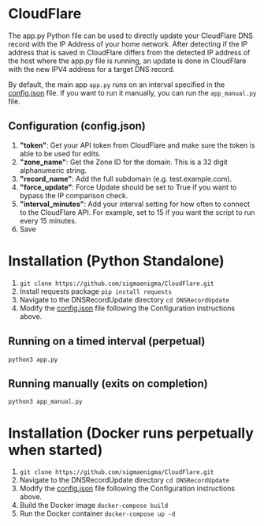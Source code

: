 # CloudFlare
The app.py Python file can be used to directly update your CloudFlare DNS record with the IP Address of your home network. After detecting if the IP address that is saved in CloudFlare differs from the detected IP address of the host where the app.py file is running, an update is done in CloudFlare with the new IPV4 address for a target DNS record.

By default, the main app `app.py` runs on an interval specified in the [config.json](https://github.com/sigmaenigma/CloudFlare/blob/main/DNSRecordUpdate/config.json) file. If you want to run it manually, you can run the `app_manual.py` file.

## Configuration (config.json)
1. **"token"**: Get your API token from CloudFlare and make sure the token is able to be used for edits.
2. **"zone_name"**: Get the Zone ID for the domain. This is a 32 digit alphanumeric string.
3. **"record_name"**: Add the full subdomain (e.g. test.example.com).
4. **"force_update"**: Force Update should be set to True if you want to bypass the IP comparison check.
5. **"interval_minutes"**: Add your interval setting for how often to connect to the CloudFlare API. For example, set to 15 if you want the script to run every 15 minutes.
7. Save

# Installation (Python Standalone)
1. `git clone https://github.com/sigmaenigma/CloudFlare.git`
2. Install requests package `pip install requests`
3. Navigate to the DNSRecordUpdate directory `cd DNSRecordUpdate`
4. Modify the [config.json](https://github.com/sigmaenigma/CloudFlare/blob/main/DNSRecordUpdate/config.json) file following the Configuration instructions above.

## Running on a timed interval (perpetual)
`python3 app.py`

## Running manually (exits on completion)
`python3 app_manual.py`

# Installation (Docker runs perpetually when started)
1. `git clone https://github.com/sigmaenigma/CloudFlare.git`
2. Navigate to the DNSRecordUpdate directory `cd DNSRecordUpdate`
3. Modify the [config.json](https://github.com/sigmaenigma/CloudFlare/blob/main/DNSRecordUpdate/config.json) file following the Configuration instructions above.
4. Build the Docker image `docker-compose build`
5. Run the Docker container `docker-compose up -d` 
